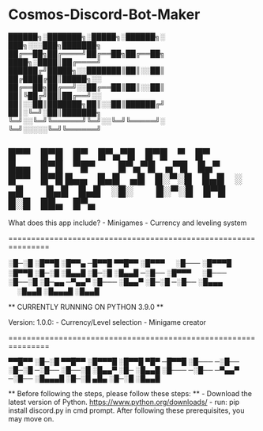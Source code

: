 # Cosmos-Discord-Bot-Maker


██████╗░███████╗░█████╗░██████╗░  ███╗░░░███╗███████╗
██╔══██╗██╔════╝██╔══██╗██╔══██╗  ████╗░████║██╔════╝
██████╔╝█████╗░░███████║██║░░██║  ██╔████╔██║█████╗░░
██╔══██╗██╔══╝░░██╔══██║██║░░██║  ██║╚██╔╝██║██╔══╝░░
██║░░██║███████╗██║░░██║██████╔╝  ██║░╚═╝░██║███████╗
╚═╝░░╚═╝╚══════╝╚═╝░░╚═╝╚═════╝░  ╚═╝░░░░░╚═╝╚══════╝

█▀▀ █▀█ █▀ █▀▄▀█ █▀█ ▀ █▀   █▄▄ █▀█ ▀█▀   █▀▄▀█ ▄▀█ █▄▀ █▀▀ █▀█
█▄▄ █▄█ ▄█ █░▀░█ █▄█ ░ ▄█   █▄█ █▄█ ░█░   █░▀░█ █▀█ █░█ ██▄ █▀▄
----------------------------------------------------------------

What does this app include?
    - Minigames
    - Currency and leveling system

===============================================================

░█─░█ ░█▀▀█ ░█▀▀▄ ─█▀▀█ ▀▀█▀▀ ░█▀▀▀ 　 ░█─── ░█▀▀▀█ ░█▀▀█ 
░█─░█ ░█▄▄█ ░█─░█ ░█▄▄█ ─░█── ░█▀▀▀ 　 ░█─── ░█──░█ ░█─▄▄ 
─▀▄▄▀ ░█─── ░█▄▄▀ ░█─░█ ─░█── ░█▄▄▄ 　 ░█▄▄█ ░█▄▄▄█ ░█▄▄█

** CURRENTLY RUNNING ON PYTHON 3.9.0 **

Version: 1.0.0:
    - Currency/Level selection
    - Minigame creator

===============================================================

▀▀█▀▀ ░█─░█ ▀▀█▀▀ ░█▀▀▀█ ░█▀▀█ ▀█▀ ─█▀▀█ ░█─── 
─░█── ░█─░█ ─░█── ░█──░█ ░█▄▄▀ ░█─ ░█▄▄█ ░█─── 
─░█── ─▀▄▄▀ ─░█── ░█▄▄▄█ ░█─░█ ▄█▄ ░█─░█ ░█▄▄█

** Before following the steps, please follow these steps: **
    - Download the latest version of Python. https://www.python.org/downloads/
    - run: pip install discord.py in cmd prompt.
After following these prerequisites, you may move on.

